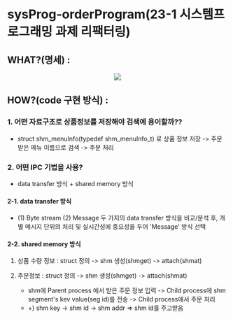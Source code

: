 # sysProg-orderProgram(23-1 시스템프로그래밍 과제 리팩터링)

## WHAT?(명세) : 
<p align="center">
  <img src="https://github.com/user-attachments/assets/48997085-32f2-49bc-b64f-b0705f2c12ca">
</p>




## HOW?(code 구현 방식) :
### 1. 어떤 자료구조로 상품정보를 저장해야 검색에 용이할까??
  * struct shm_menuInfo(typedef shm_menuInfo_t) 로 상품 정보 저장 -> 주문받은 메뉴 이름으로 검색 -> 주문 처리 

### 2. 어떤 IPC 기법을 사용? 
  * data transfer 방식 + shared memory 방식

#### 2-1. data transfer 방식
  
  * (1) Byte stream (2) Message 두 가지의 data transfer 방식을 비교/분석 후, 개별 메시지 단위의 처리 및 실시간성에 중요성을 두어 'Message' 방식 선택

#### 2-2. shared memory 방식
  
  1. 상품 수량 정보 : struct 정의 -> shm 생성(shmget) -> attach(shmat)
  
  2. 주문정보 : struct 정의 -> shm 생성(shmget) -> attach(shmat) 
     * shm에 Parent process 에서 받은 주문 정보 입력 -> Child process에 shm segment's kev value(seg id)를 전송 -> Child process에서 주문 처리
     * +) shm key -> shm id -> shm addr => shm id를 주고받음

